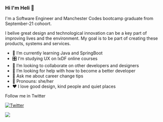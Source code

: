 ### Hi I'm Heli 👋 

I'm a Software Engineer and Manchester Codes bootcamp graduate from September-21 cohoort. 

I belive great design and technological innovation can be a key part of improving lives and the environment. My goal is to be part of creating these products, systems and services. 

* 🌱 I’m currently learning Java and SpringBoot
* 🎛 I'm studying UX on IxDF online courses
* 🤝 I’m looking to collaborate on other developers and designers
* 🤔 I’m looking for help with how to become a better developer
* 💬 Ask me about career change tips
* 👩 Pronouns: she/her
* ❤️ I love good design, kind people and quiet places

Follow me in Twitter 

[![Twitter](https://img.shields.io/badge/Twitter-1DA1F2?style=for-the-badge&logo=twitter&logoColor=white)](https://twitter.com/helidevine)
  
<img src="https://github-readme-stats.vercel.app/api/top-langs?username=heliDevine"/>
